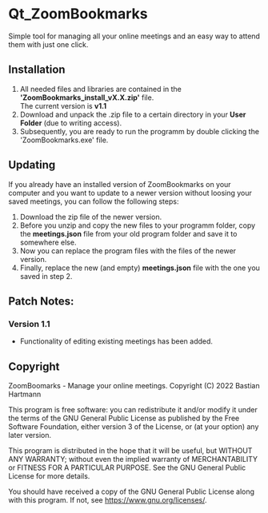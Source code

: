 # Qt_ZoomBookmarks

Simple tool for managing all your online meetings and an easy way to attend them with just one click.

## Installation

1. All needed files and libraries are contained in the **'ZoomBookmarks_install_vX.X.zip'** file.<br>
The current version is **v1.1**<br>
2. Download and unpack the .zip file to a certain directory in your **User Folder** (due to writing access).<br>
3. Subsequently, you are ready to run the programm by double clicking the 'ZoomBookmarks.exe' file.<br>

## Updating

If you already have an installed version of ZoomBookmarks on your computer and you want to update to a newer
version without loosing your saved meetings, you can follow the following steps:

1. Download the zip file of the newer version.
2. Before you unzip and copy the new files to your programm folder, copy the **meetings.json** file from your old program folder and save it to somewhere else.
3. Now you can replace the program files with the files of the newer version.
4. Finally, replace the new (and empty) **meetings.json** file with the one you saved in step 2.

## Patch Notes:
### Version 1.1
* Functionality of editing existing meetings has been added.

## Copyright

ZoomBoomarks - Manage your online meetings.
Copyright (C) 2022  Bastian Hartmann

This program is free software: you can redistribute it and/or modify
it under the terms of the GNU General Public License as published by
the Free Software Foundation, either version 3 of the License, or
(at your option) any later version.

This program is distributed in the hope that it will be useful,
but WITHOUT ANY WARRANTY; without even the implied warranty of
MERCHANTABILITY or FITNESS FOR A PARTICULAR PURPOSE.  See the
GNU General Public License for more details.

You should have received a copy of the GNU General Public License
along with this program.  If not, see <https://www.gnu.org/licenses/>.
